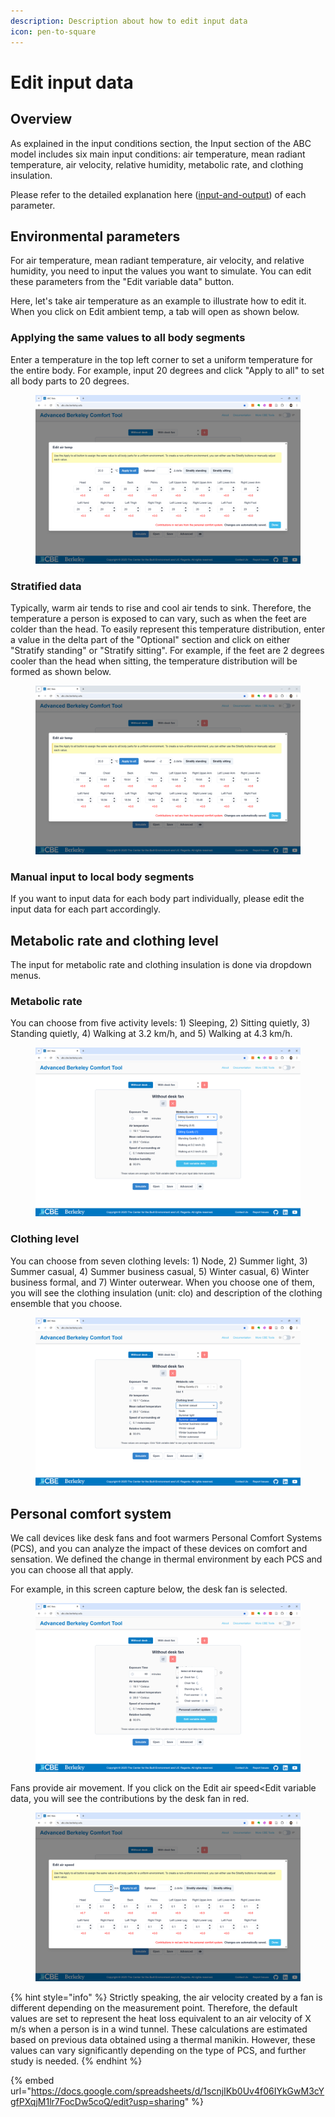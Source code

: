 ```yaml
---
description: Description about how to edit input data
icon: pen-to-square
---
```


# Edit input data

## Overview

As explained in the input conditions section, the Input section of the ABC model includes six main input conditions: air temperature, mean radiant temperature, air velocity, relative humidity, metabolic rate, and clothing insulation.&#x20;

Please refer to the detailed explanation here ([input-and-output](../input-and-output/ "mention")) of each parameter.&#x20;

## Environmental parameters

For air temperature, mean radiant temperature, air velocity, and relative humidity, you need to input the values you want to simulate. You can edit these parameters from the "Edit variable data" button.

Here, let's take air temperature as an example to illustrate how to edit it. When you click on Edit ambient temp, a tab will open as shown below.

### Applying the same values to all body segments

Enter a temperature in the top left corner to set a uniform temperature for the entire body. For example, input 20 degrees and click "Apply to all" to set all body parts to 20 degrees.

<figure><img src="../../.gitbook/assets/image (82).png" alt=""><figcaption></figcaption></figure>

### Stratified data

Typically, warm air tends to rise and cool air tends to sink. Therefore, the temperature a person is exposed to can vary, such as when the feet are colder than the head. To easily represent this temperature distribution, enter a value in the delta part of the "Optional" section and click on either "Stratify standing" or "Stratify sitting". For example, if the feet are 2 degrees cooler than the head when sitting, the temperature distribution will be formed as shown below.

<figure><img src="../../.gitbook/assets/image (83).png" alt=""><figcaption></figcaption></figure>

### Manual input to local body segments

If you want to input data for each body part individually, please edit the input data for each part accordingly.

## Metabolic rate and clothing level

The input for metabolic rate and clothing insulation is done via dropdown menus.

### Metabolic rate

You can choose from five activity levels: 1) Sleeping, 2) Sitting quietly, 3) Standing quietly, 4) Walking at 3.2 km/h, and 5) Walking at 4.3 km/h.

<figure><img src="../../.gitbook/assets/image (84).png" alt=""><figcaption></figcaption></figure>

### Clothing level

You can choose from seven clothing levels: 1) Node, 2) Summer light, 3) Summer casual, 4) Summer business casual, 5) Winter casual, 6) Winter business formal, and 7) Winter outerwear. When you choose one of them, you will see the clothing insulation (unit: clo) and description of the clothing ensemble that you choose.&#x20;

<figure><img src="../../.gitbook/assets/image (85).png" alt=""><figcaption></figcaption></figure>

## Personal comfort system

We call devices like desk fans and foot warmers Personal Comfort Systems (PCS), and you can analyze the impact of these devices on comfort and sensation. We defined the change in thermal environment by each PCS and you can choose all that apply.

For example, in this screen capture below, the desk fan is selected.

<figure><img src="../../.gitbook/assets/image (86).png" alt=""><figcaption></figcaption></figure>

Fans provide air movement. If you click on the Edit air speed\<Edit variable data, you will see the contributions by the desk fan in red.

<figure><img src="../../.gitbook/assets/image (89).png" alt=""><figcaption></figcaption></figure>

{% hint style="info" %}
Strictly speaking, the air velocity created by a fan is different depending on the measurement point. Therefore, the default values are set to represent the heat loss equivalent to an air velocity of X m/s when a person is in a wind tunnel. These calculations are estimated based on previous data obtained using a thermal manikin. However, these values can vary significantly depending on the type of PCS, and further study is needed.
{% endhint %}

{% embed url="https://docs.google.com/spreadsheets/d/1scnjIKb0Uv4f06IYkGwM3cYgfPXqjM1lr7FocDw5coQ/edit?usp=sharing" %}
